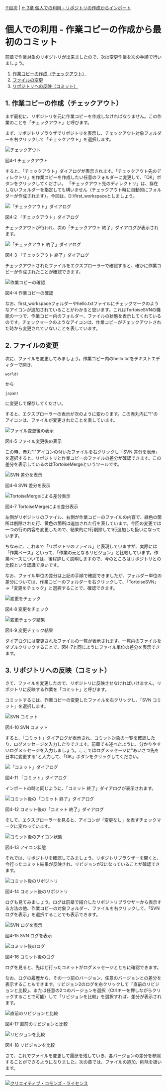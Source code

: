 [↑目次](README.md "目次") | [← 3章 個人での利用 - リポジトリの作成からインポート](3.personal-use-1.md "個人での利用 - リポジトリの作成からインポート")

# 個人での利用 - 作業コピーの作成から最初のコミット

前章で作業対象のリポジトリが出来ましたので、次は変更作業を次の手順で行いましょう。

1. [作業コピーの作成（チェックアウト）](#checkout)
1. [ファイルの変更](#modify)
1. [リポジトリへの反映（コミット）](#commit)

## <a name="checkout"></a>1. 作業コピーの作成（チェックアウト）

まず最初に、リポジトリを元に作業コピーを作成しなければなりません。この作業のことを「チェックアウト」と呼びます。

まず、リポジトリブラウザでリポジトリを表示し、チェックアウト対象フォルダーを右クリックして「チェックアウト」を選択します。

![チェックアウト](images/chapter-4-1.jpg)

図4-1 チェックアウト

すると、「チェックアウト」ダイアログが表示されます。「チェックアウト先のディレクトリ」を作業コピーを作成したい任意のフォルダーに変更して、「OK」ボタンをクリックしてください。
「チェックアウト先のディレクトリ」は、存在しないフォルダーを指定しても構いません（チェックアウト時に自動的にフォルダーが作成されます）。今回は、D:\first_workspaceとしましょう。

![「チェックアウト」ダイアログ](images/chapter-4-2.jpg)

図4-2 「チェックアウト」ダイアログ

チェックアウトが行われ、次の「チェックアウト 終了」ダイアログが表示されます。

![「チェックアウト 終了」ダイアログ](images/chapter-4-3.jpg)

図4-3 「チェックアウト 終了」ダイアログ

チェックアウトされたファイルをエクスプローラーで確認すると、確かに作業コピーが作成されたことが確認できます。

![作業コピーの確認](images/chapter-4-4.jpg)

図4-4 作業コピーの確認

なお、first_workspaceフォルダーやhello.txtファイルにチェックマークのようなアイコンが追加されていることがわかると思います。これはTortoiseSVNの機能の一つで、作業コピー内のフォルダー、ファイルの状態を表示してくれているのです。チェックマークのようなアイコンは、作業コピーがチェックアウトされた時から変更されていないことを表しています。

## <a name="modify"></a>2. ファイルの変更

次に、ファイルを変更してみましょう。作業コピー内のhello.txtをテキストエディターで開き、

    world!

から

    japan!

に変更して保存してください。

すると、エクスプローラーの表示が次のように変わります。この赤丸内に"!"のアイコンは、ファイルが変更されたことを表しています。

![ファイル変更後の表示](images/chapter-4-5.jpg)

図4-5 ファイル変更後の表示

この時、赤丸"!"アイコンの付いたファイルを右クリックし「SVN 差分を表示」を選択すると、リポジトリと作業コピーのファイルの差分が確認できます。この差分を表示しているのはTortoiseMergeというツールです。

![SVN 差分を表示](images/chapter-4-6.jpg)

図4-6 SVN 差分を表示

![TortoiseMergeによる差分表示](images/chapter-4-7.jpg)

図4-7 TortoiseMergeによる差分表示

左側がリポジトリのファイル、右側が作業コピーのファイルの内容で、緑色の箇所は削除された行、黄色の箇所は追加された行を表しています。今回の変更では一つの行の内容を変更したので、結果的に1行削除して1行追加した扱いになっています。

ちなみに、これまで「リポジトリのファイル」と表現していますが、実際には「作業ベース」といって、「作業の元となるリビジョン」と比較しています。作業ベースについては、後程詳しく説明しますので、今のところはリポジトリとの比較という認識で良いです。

なお、ファイル単位の差分は上記の手順で確認できましたが、フォルダー単位の差分については、作業コピーのフォルダーを右クリックして、「TortoiseSVN」→「変更をチェック」と選択することで、確認できます。

![変更をチェック](images/chapter-4-8.jpg)

図4-8 変更をチェック

![変更チェック結果](images/chapter-4-9.jpg)

図4-9 変更チェック結果

ダイアログには変更されたファイルの一覧が表示されます。一覧内のファイルをダブルクリックすることで、図4-7と同じようにファイル単位の差分を表示できます。


## <a name="commit"></a>3. リポジトリへの反映（コミット）

さて、ファイルを変更したので、リポジトリに反映させなければいけません。リポジトリに反映する作業を「コミット」と呼びます。

コミットするには、作業コピーの変更したファイルを右クリックし、「SVN コミット」を選択します。

![SVN コミット](images/chapter-4-10.jpg)

図4-10 SVN コミット

すると、「コミット」ダイアログが表示され、コミット対象の一覧を確認したり、ログメッセージを入力したりできます。前章でも述べたように、分かりやすいログメッセージを入力しましょう。ここではログメッセージに"あいさつ先を日本に変更する"と入力して、「OK」ボタンをクリックしてください。

![「コミット」ダイアログ](images/chapter-4-11.jpg)

図4-11 「コミット」ダイアログ

インポートの時と同じように、「コミット 終了」ダイアログが表示されます。

![コミット後の「コミット 終了」ダイアログ](images/chapter-4-12.jpg)

図4-12 コミット後の「コミット 終了」ダイアログ

そして、エクスプローラーを見ると、アイコンが「変更なし」を表すチェックマークに変わっています。

![コミット後のアイコン状態](images/chapter-4-13.jpg)

図4-13 アイコン状態

それでは、リポジトリを確認してみましょう。リポジトリブラウザーを開くと、今行ったコミット結果が反映され、リビジョンが2になっていることが確認できます。

![コミット後のリポジトリ](images/chapter-4-14.jpg)

図4-14 コミット後のリポジトリ

ログも見てみましょう。ログは前章で紹介したリポジトリブラウザーから表示する方法の他、作業コピーの対象フォルダー、ファイルを右クリックして、「SVN ログを表示」を選択することでも表示できます。

![SVN ログを表示](images/chapter-4-15.jpg)

図4-15 SVN ログを表示

![コミット後のログ](images/chapter-4-16.jpg)

図4-16 コミット後のログ

ログを見ると、先ほど行ったコミットがログメッセージとともに確認できます。

なお、ログの履歴から、その一つ前のバージョン、任意のバージョンとの差分を表示することもできます。リビジョン2のログを右クリックして「直前のリビジョンと比較」、または任意の2つのバージョンを選択（Ctrlキーを押しながらクリックすることで可能）して「リビジョンを比較」を選択すれば、差分が表示されます。

![直前のリビジョンと比較](images/chapter-4-17.jpg)

図4-17 直前のリビジョンと比較

![リビジョンを比較](images/chapter-4-18.jpg)

図4-18 リビジョンを比較


さて、これでファイルを変更して履歴を残していき、各バージョンの差分を参照することができるようになりました。次の章では、ファイルの追加、削除を扱います。

----------

<a rel="license" href="http://creativecommons.org/licenses/by-sa/3.0/deed.ja"><img alt="クリエイティブ・コモンズ・ライセンス" style="border-width:0" src="http://i.creativecommons.org/l/by-sa/3.0/88x31.png" /></a>